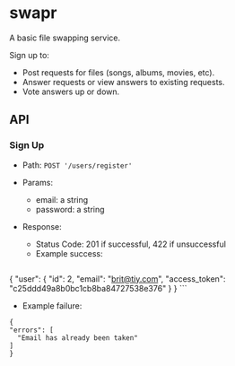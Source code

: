 # swapr

A basic file swapping service.

Sign up to:

* Post requests for files (songs, albums, movies, etc).
* Answer requests or view answers to existing requests.
* Vote answers up or down.

## API

### Sign Up

* Path: `POST '/users/register'`
* Params:
  * email: a string
  * password: a string

* Response:
  * Status Code: 201 if successful, 422 if unsuccessful
  * Example success:
    ```
{
  "user": {
    "id": 2,
    "email": "brit@tiy.com",
    "access_token": "c25ddd49a8b0bc1cb8ba84727538e376"
  }
}
    ```
  * Example failure:
  ```
{
  "errors": [
    "Email has already been taken"
  ]
}
  ```
